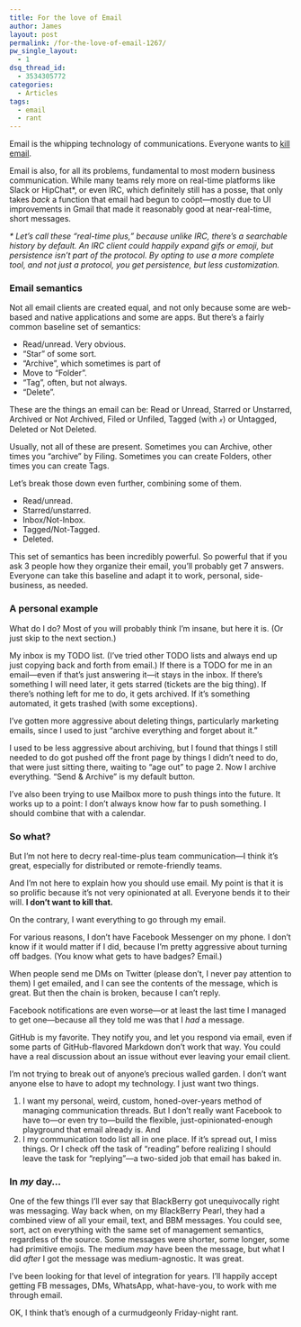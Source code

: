 ```yaml
---
title: For the love of Email
author: James
layout: post
permalink: /for-the-love-of-email-1267/
pw_single_layout:
  - 1
dsq_thread_id:
  - 3534305772
categories:
  - Articles
tags:
  - email
  - rant
---
```

Email is the whipping technology of communications. Everyone wants to [kill email][1].

Email is also, for all its problems, fundamental to most modern business communication. While many teams rely more on real-time platforms like Slack or HipChat&#42;, or even IRC, which definitely still has a posse, that only takes *back* a function that email had begun to coöpt—mostly due to UI improvements in Gmail that made it reasonably good at near-real-time, short messages.

*&#42; Let&#8217;s call these &#8220;real-time plus,&#8221; because unlike IRC, there&#8217;s a searchable history by default. An IRC client could happily expand gifs or emoji, but persistence isn&#8217;t part of the protocol. By opting to use a more complete tool, and not just a protocol, you get persistence, but less customization.*

### Email semantics

Not all email clients are created equal, and not only because some are web-based and native applications and some are apps. But there&#8217;s a fairly common baseline set of semantics:

  * Read/unread. Very obvious.
  * &#8220;Star&#8221; of some sort.
  * &#8220;Archive&#8221;, which sometimes is part of
  * Move to &#8220;Folder&#8221;.
  * &#8220;Tag&#8221;, often, but not always.
  * &#8220;Delete&#8221;.

These are the things an email can be: Read or Unread, Starred or Unstarred, Archived or Not Archived, Filed or Unfiled, Tagged (with &xscr;) or Untagged, Deleted or Not Deleted.

Usually, not all of these are present. Sometimes you can Archive, other times you &#8220;archive&#8221; by Filing. Sometimes you can create Folders, other times you can create Tags.

Let&#8217;s break those down even further, combining some of them.

  * Read/unread.
  * Starred/unstarred.
  * Inbox/Not-Inbox.
  * Tagged/Not-Tagged.
  * Deleted.

This set of semantics has been incredibly powerful. So powerful that if you ask 3 people how they organize their email, you&#8217;ll probably get 7 answers. Everyone can take this baseline and adapt it to work, personal, side-business, as needed.

### A personal example

What do I do? Most of you will probably think I&#8217;m insane, but here it is. (Or just skip to the next section.)

My inbox is my TODO list. (I&#8217;ve tried other TODO lists and always end up just copying back and forth from email.) If there is a TODO for me in an email—even if that&#8217;s just answering it—it stays in the inbox. If there&#8217;s something I will need later, it gets starred (tickets are the big thing). If there&#8217;s nothing left for me to do, it gets archived. If it&#8217;s something automated, it gets trashed (with some exceptions).

I&#8217;ve gotten more aggressive about deleting things, particularly marketing emails, since I used to just &#8220;archive everything and forget about it.&#8221;

I used to be less aggressive about archiving, but I found that things I still needed to do got pushed off the front page by things I didn&#8217;t need to do, that were just sitting there, waiting to &#8220;age out&#8221; to page 2. Now I archive everything. &#8220;Send & Archive&#8221; is my default button.

I&#8217;ve also been trying to use Mailbox more to push things into the future. It works up to a point: I don&#8217;t always know how far to push something. I should combine that with a calendar.

### So what?

But I&#8217;m not here to decry real-time-plus team communication—I think it&#8217;s great, especially for distributed or remote-friendly teams.

And I&#8217;m not here to explain how you should use email. My point is that it is so prolific because it&#8217;s not very opinionated at all. Everyone bends it to their will. **I don&#8217;t want to kill that.**

On the contrary, I want everything to go through my email.

For various reasons, I don&#8217;t have Facebook Messenger on my phone. I don&#8217;t know if it would matter if I did, because I&#8217;m pretty aggressive about turning off badges. (You know what gets to have badges? Email.)

When people send me DMs on Twitter (please don&#8217;t, I never pay attention to them) I get emailed, and I can see the contents of the message, which is great. But then the chain is broken, because I can&#8217;t reply.

Facebook notifications are even worse—or at least the last time I managed to get one—because all they told me was that I *had* a message.

GitHub is my favorite. They notify you, and let you respond via email, even if some parts of GitHub-flavored Markdown don&#8217;t work that way. You could have a real discussion about an issue without ever leaving your email client.

I&#8217;m not trying to break out of anyone&#8217;s precious walled garden. I don&#8217;t want anyone else to have to adopt my technology. I just want two things.

  1. I want my personal, weird, custom, honed-over-years method of managing communication threads. But I don&#8217;t really want Facebook to have to—or even try to—build the flexible, just-opinionated-enough playground that email already is. And
  2. I my communication todo list all in one place. If it&#8217;s spread out, I miss things. Or I check off the task of &#8220;reading&#8221; before realizing I should leave the task for &#8220;replying&#8221;—a two-sided job that email has baked in.

### In *my* day&#8230;

One of the few things I&#8217;ll ever say that BlackBerry got unequivocally right was messaging. Way back when, on my BlackBerry Pearl, they had a combined view of all your email, text, and BBM messages. You could see, sort, act on everything with the same set of management semantics, regardless of the source. Some messages were shorter, some longer, some had primitive emojis. The medium *may* have been the message, but what I did *after* I got the message was medium-agnostic. It was great.

I&#8217;ve been looking for that level of integration for years. I&#8217;ll happily accept getting FB messages, DMs, WhatsApp, what-have-you, to work with me through email.

OK, I think that&#8217;s enough of a curmudgeonly Friday-night rant.

 [1]: https://www.google.com/search?q=replace+email